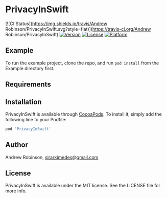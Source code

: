 # PrivacyInSwift

[![CI Status](https://img.shields.io/travis/Andrew Robinson/PrivacyInSwift.svg?style=flat)](https://travis-ci.org/Andrew Robinson/PrivacyInSwift)
[![Version](https://img.shields.io/cocoapods/v/PrivacyInSwift.svg?style=flat)](https://cocoapods.org/pods/PrivacyInSwift)
[![License](https://img.shields.io/cocoapods/l/PrivacyInSwift.svg?style=flat)](https://cocoapods.org/pods/PrivacyInSwift)
[![Platform](https://img.shields.io/cocoapods/p/PrivacyInSwift.svg?style=flat)](https://cocoapods.org/pods/PrivacyInSwift)

## Example

To run the example project, clone the repo, and run `pod install` from the Example directory first.

## Requirements

## Installation

PrivacyInSwift is available through [CocoaPods](https://cocoapods.org). To install
it, simply add the following line to your Podfile:

```ruby
pod 'PrivacyInSwift'
```

## Author

Andrew Robinson, sirarkimedes@gmail.com

## License

PrivacyInSwift is available under the MIT license. See the LICENSE file for more info.
